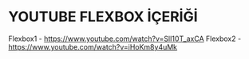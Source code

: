 # YOUTUBE FLEXBOX İÇERİĞİ
Flexbox1 - https://www.youtube.com/watch?v=SlI10T_axCA
Flexbox2 - https://www.youtube.com/watch?v=iHoKm8y4uMk
